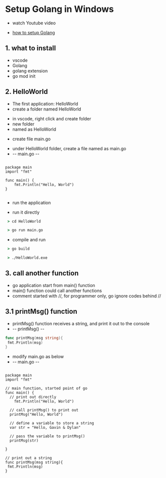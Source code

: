 # Setup Golang in Windows
* watch Youtube video
- [how to setup Golang](https://www.youtube.com/watch?v=1MXIGYrMk80)

## 1. what to install 
* vscode 
* Golang
* golang extension
* go mod init 

## 2. HelloWorld
* The first application: HelloWorld
* create a folder named HelloWorld
- in vscode, right click and create folder 
 - new folder 
  - named as HelloWorld
* create file main.go 
- under HelloWorld folder, create a file named as main.go 
- -- main.go --

```golang

package main
import "fmt"

func main() {
	fmt.Println("Hello, World")
}


```


* run the application 
- run it directly 

```cmd
 > cd HelloWorld

 > go run main.go 

```
- compile and run 

```cmd
 > go build

 > ./HelloWorld.exe 
```
## 3. call another function
* go application start from main() function 
* main() function could call another functions
* comment started with //, for programmer only, go ignore codes behind //
## 3.1 printMsg() function
* printMsg() function receives a string, and print it out to the console
* -- printMsg() --

```go
func printMsg(msg string){
 fmt.Println(msg)
}
```
* modify main.go as below
* -- main.go --

```golang

package main
import "fmt"

// main function, started point of go
func main() {
  // print out directly
	fmt.Println("Hello, World")

  // call printMsg() to print out 
  printMsg("Hello, World")

  // define a variable to store a string
  var str = "Hello, Gavin & Dylan"

  // pass the variable to printMsg()
  printMsg(str)

}

// print out a string 
func printMsg(msg string){
 fmt.Println(msg)
}

```
